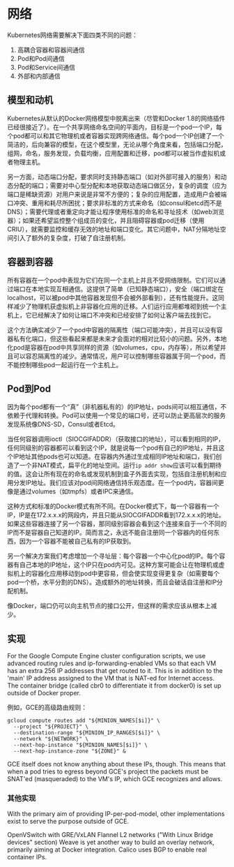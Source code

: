 # 网络

Kubernetes网络需要解决下面四类不同的问题：

1. 高耦合容器和容器间通信
2. Pod和Pod间通信
3. Pod和Service间通信
4. 外部和内部通信

## 模型和动机
Kubernetes从默认的Docker网络模型中脱离出来（尽管和Docker 1.8的网络插件已经很接近了）。在一个共享网络命名空间的平面内，目标是一个pod一个IP，每个pod都可以和其它物理机或者容器实现跨网络通信。每个pod一个IP创建了一个简洁的，后向兼容的模型，在这个模型里，无论从哪个角度来看，包括端口分配，组网，命名，服务发现，负载均衡，应用配置和迁移，pod都可以被当作虚拟机或者物理主机。

另一方面，动态端口分配，要求同时支持静态端口（如对外部可接入的服务）和动态分配的端口；需要对中心型分配和本地获取动态端口做区分，复杂的调度（应为端口是稀缺资源）对用户来说是非常不方便的；复杂的应用配置，造成用户会被端口冲突、重用和耗尽所困扰；要求非标准的方式来命名（如consul和etcd而不是DNS）；需要代理或者重定向才能让程序使用标准的命名和寻址技术（如web浏览器）；如果还希望监控整个组成员的变化，并且阻碍容器或pod迁移（使用CRIU），就需要监控和缓存无效的地址和端口变化。其它问题中，NAT分隔地址空间引入了额外的复杂度，打破了自注册机制。

## 容器到容器

所有容器在一个pod中表现为它们在同一个主机上并且不受网络限制。它们可以通过端口在本地实现互相通信。这提供了简单（已知静态端口），安全（端口绑定在localhost，可以被pod中其他容器发现但不会被外部看到），还有性能提升。这同样减少了物理机获虚拟机上非容器化应用的迁移。人们运行应用都堆砌到统一个主机上，它已经解决了如何让端口不冲突和已经安排了如何让客户端去找到它。

这个方法确实减少了一个pod中容器的隔离性（端口可能冲突），并且可以没有容器私有化端口，但这些看起来都是未来才会面对的相对比较小的问题。另外，本地化pod是容器在pod中共享同样的资源（如volumes，cpu，内存等），所以希望并且可以容忍隔离性的减少。通常情况，用户可以控制哪些容器属于同一个pod，而不能控制哪些pod一起运行在一个主机上。

## Pod到Pod

因为每个pod都有一个“真”（非机器私有的）的IP地址，pods间可以相互通信，不依赖于代理和转换。Pod可以使用一个常见的端口号，还可以防止更高层次的服务发现系统像DNS-SD，Consul或者Etcd。

当任何容器调用ioctl（SIOCGIFADDR）（获取接口的地址），可以看到相同的IP，任何同级别的容器都可以看到这个IP，就是说每一个pod有自己的IP地址，并且这个IP地址其他pods也可以知道。在容器内外通过生成相同IP地址和端口，我们创造了一个非NAT模式，扁平化的地址空间。运行```ip addr show```应该可以看到期待的值。这会让所有现在的命名或发现机制到盒子外面去实现，包括自注册机制和应用分发IP地址。我们应该对pod间网络通信持乐观态度。在一个pod内，容器间更像是通过volumes（如tmpfs）或者IPC来通信。

这种方式和标准的Docker模式有所不同。在Docker模式下，每一个容器有一个IP，IP是在172.x.x.x的网段内，并且只能从SIOCGIFADDR看到172.x.x.x的地址。如果这些容器连接了另一个容器，那同级别容器会看到这个连接来自于一个不同的IP而不是容器自己知道的IP。简而言之，永远不能自注册同一个容器内的任何东西，因为一个容器不能被自己私有的IP获取到。

另一个解决方案我们考虑增加一个寻址层：每个容器一个中心化pod的IP。每个容器有自己本地的IP地址，这个IP只在pod内可见。这种方案可能会让在物理机或虚拟机上的容器化应用移动到pod中更容易，但会使实现变得更复杂（如需要每个pod一个桥，水平分割的DNS）。造成额外的地址转换，而且会破话自注册和IP分配机制。

像Docker，端口仍可以向主机节点的接口公开，但这样的需求应该从根本上减少。

## 实现

For the Google Compute Engine cluster configuration scripts, we use advanced routing rules and ip-forwarding-enabled VMs so that each VM has an extra 256 IP addresses that get routed to it. This is in addition to the 'main' IP address assigned to the VM that is NAT-ed for Internet access. The container bridge (called cbr0 to differentiate it from docker0) is set up outside of Docker proper.

例如，GCE的高级路由规则：
```
gcloud compute routes add "${MINION_NAMES[$i]}" \
  --project "${PROJECT}" \
  --destination-range "${MINION_IP_RANGES[$i]}" \
  --network "${NETWORK}" \
  --next-hop-instance "${MINION_NAMES[$i]}" \
  --next-hop-instance-zone "${ZONE}" &
```


GCE itself does not know anything about these IPs, though. This means that when a pod tries to egress beyond GCE's project the packets must be SNAT'ed (masqueraded) to the VM's IP, which GCE recognizes and allows.


### 其他实现

With the primary aim of providing IP-per-pod-model, other implementations exist to serve the purpose outside of GCE.

OpenVSwitch with GRE/VxLAN
Flannel
L2 networks ("With Linux Bridge devices" section)
Weave is yet another way to build an overlay network, primarily aiming at Docker integration.
Calico uses BGP to enable real container IPs.











































